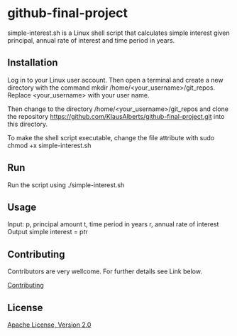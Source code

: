 # github-final-project

simple-interest.sh is a Linux shell script that calculates simple interest given principal,
annual rate of interest and time period in years.

## Installation

Log in to your Linux user account. Then open a terminal and create a new directory with the 
command mkdir /home/<your_username>/git_repos. Replace <your_username> with your user name.

Then change to the directory /home/<your_username>/git_repos and clone the repository 
https://github.com/KlausAlberts/github-final-project.git into this directory.

To make the shell script executable, change the file attribute with sudo chmod +x simple-interest.sh

## Run

Run the script using ./simple-interest.sh

## Usage
Input:
   p, principal amount
   t, time period in years
   r, annual rate of interest
Output
   simple interest = p*t*r

## Contributing   

Contributors are very wellcome. For further details see Link below.

[Contributing](./Contributing.md)   

## License

[Apache License, Version 2.0](https://www.apache.org/licenses/LICENSE-2.0)
